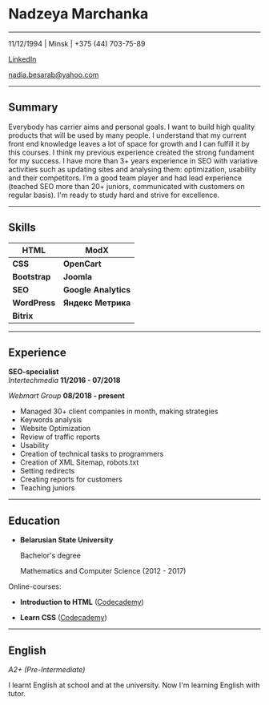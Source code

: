 # Nadzeya Marchanka
___

11/12/1994 | Minsk | +375 (44) 703-75-89

[LinkedIn](https://www.linkedin.com/in/nadezhda-besarab/)

nadia.besarab@yahoo.com
___

## Summary 

Everybody has carrier aims and personal goals. I want to build high quality products that will be used by many people. I understand that my current front end knowledge leaves a lot of space for growth and I can fulfill it by this courses. I think my previous experience created the strong fundament for my success. I have more than 3+ years experience in SEO with variative activities such as updating sites and analysing them: optimization, usability and their competitors. I’m a good team player and had lead experience (teached SEO more than 20+ juniors, communicated with customers on regular basis). I'm ready to study hard and strive for excellence.
___
## Skills 

| HTML | ModX |
| ------ | ----------- |
| **CSS**   | **OpenCart** |
| **Bootstrap**  | **Joomla** |
| **SEO**    | **Google Analytics** |
| **WordPress**    | **Яндекс Метрика** |
| **Bitrix**    |  

___
## Experience 

**SEO-specialist**             
*Intertechmedia*       **11/2016 - 07/2018**

*Webmart Group*      **08/2018 - present**


+ Managed 30+ client companies in month, making strategies
+ Keywords analysis
+ Website Optimization
+ Review of traffic reports
+ Usability
+ Creation of technical tasks to programmers
+ Creation of XML Sitemap, robots.txt
+ Setting redirects
+ Creating reports for customers
+ Teaching juniors
___
## Education 


+ **Belarusian State University**

  Bachelor's degree

  Mathematics and Computer Science (2012 - 2017)

Online-courses:

+ **Introduction to HTML** ([Codecademy](https://www.codecademy.com/profiles/1428746149))

+ **Learn CSS** ([Codecademy](https://www.codecademy.com/profiles/1428746149))

___
## English 

*A2+ (Pre-Intermediate)*

I learnt English at school and at the university. Now I'm learning English with tutor.
